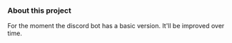 ### About this project
         
For the moment the discord bot has a basic version. It'll be improved over time. 
